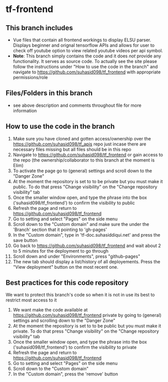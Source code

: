 # tf-frontend

## This branch includes
  - Vue files that contain all frontend workings to display ELSU parser. Displays beginner and orignal tensorflow APIs and allows for user to check off youtube option to view related youtube videos per api symbol.
  - **Note**: This branch simply contains the code and it does *not* provide any functionality. It serves as source code. To actually see the site please follow the instructions under "How to use the code in the branch" and navigate to  https://github.com/suhasid098/tf_frontend with appropriate permissions/role
  
## Files/Folders in this branch
  - see above description and comments throughout file for more information

## How to use the code in the branch
  1. Make sure you have cloned and gotten access/ownership over the https://github.com/suhasid098/tf_apis repo just incase there are necessary files missing but all  files should be in this repo
  2. Navigate to https://github.com/suhasid098/tf_frontend or gain access to the repo (the ownership/collaborator to this branch at the moment is Elim)
  3. To activate the page go to (general) settings and scroll down to the "Danger Zone"
  4. At the moment the repository is set to to be private but you must make it public. To do that press "Change visibility" on the "Change repository visibility" tab
  5. Once the smaller window open, and type the phrase into the box ('suhasid098/tf_frontend') to confirm the visibility to public
  6. Refresh the page and return to https://github.com/suhasid098/tf_frontend
  7. Go to setting and select "Pages" on the side menu
  8. Scroll down to the "Custom domain" and make sure the under the 'Branch' section that it pointing to 'gh-pages'
  9. In the "Custom domain", type in 'tf-doc.suhasiddiqui.net' and press the save button
  10. Go back to https://github.com/suhasid098/tf_frontend and wait about 2 to 5 minutes for the deployment to go through
  11. Scroll down and under "Environments", press "github-pages"
  12. The new tab should display a list/history of all deployements. Press the "View deployment" button on the most recent one.

## Best practices for this code repository
We want to protect this branch's code so when it is not in use its best to restrict most access to it
  1. We want make the code available at https://github.com/suhasid098/tf_frontend private by going to (general) settings and scrolling down to the "Danger Zone"
  2. At the moment the repository is set to to be public but you must make it private. To do that press "Change visibility" on the "Change repository visibility" tab
  3. Once the smaller window open, and type the phrase into the box ('suhasid098/tf_frontend') to confirm the visibility to private
  4. Refresh the page and return to https://github.com/suhasid098/tf_frontend
  5. Go to setting and select "Pages" on the side menu
  6. Scroll down to the "Custom domain"
  7. In the "Custom domain", press the 'remove' button
